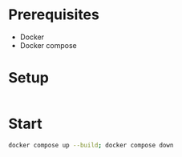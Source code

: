 # Prerequisites

- Docker
- Docker compose

# Setup

```bash

```

# Start

```bash
docker compose up --build; docker compose down
```